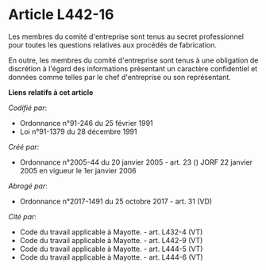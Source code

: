 # Article L442-16

Les membres du comité d'entreprise sont tenus au secret professionnel pour toutes les questions relatives aux procédés de
fabrication.

En outre, les membres du comité d'entreprise sont tenus à une obligation de discrétion à l'égard des informations présentant
un caractère confidentiel et données comme telles par le chef d'entreprise ou son représentant.

**Liens relatifs à cet article**

_Codifié par_:

  - Ordonnance n°91-246 du 25 février 1991
  - Loi n°91-1379 du 28 décembre 1991

_Créé par_:

  - Ordonnance n°2005-44 du 20 janvier 2005 - art. 23 () JORF 22 janvier 2005 en vigueur le 1er janvier 2006

_Abrogé par_:

  - Ordonnance n°2017-1491 du 25 octobre 2017 - art. 31 (VD)

_Cité par_:

  - Code du travail applicable à Mayotte. - art. L432-4 (VT)
  - Code du travail applicable à Mayotte. - art. L442-9 (VT)
  - Code du travail applicable à Mayotte. - art. L444-5 (VT)
  - Code du travail applicable à Mayotte. - art. L444-6 (VT)
